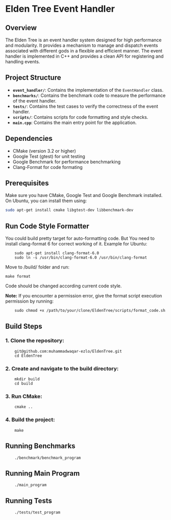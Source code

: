 # Elden Tree Event Handler

## Overview

The Elden Tree is an event handler system designed for high performance and modularity. It provides a mechanism to manage and dispatch events associated with different gods in a flexible and efficient manner. The event handler is implemented in C++ and provides a clean API for registering and handling events.

## Project Structure


- **`event_handler/`**: Contains the implementation of the `EventHandler` class.
- **`benchmarks/`**: Contains the benchmark code to measure the performance of the event handler.
- **`tests/`**: Contains the test cases to verify the correctness of the event handler.
- **`scripts/`**: Contains scripts for code formatting and style checks.
- **`main.cpp`**: Contains the main entry point for the application.

## Dependencies

- CMake (version 3.2 or higher)
- Google Test (gtest) for unit testing
- Google Benchmark for performance benchmarking
- Clang-Format for code formating


## Prerequisites

Make sure you have CMake, Google Test and Google Benchmark installed. On Ubuntu, you can install them using:

```bash
sudo apt-get install cmake libgtest-dev libbenchmark-dev
```
## Run Code Style Formatter

You could build pretty target for auto-formatting code. But You need to install clang-format 6 for correct working of it. Example for Ubuntu:

```
    sudo apt-get install clang-format-6.0
    sudo ln -s /usr/bin/clang-format-6.0 /usr/bin/clang-format
```

Move to <SOURCES>/build/ folder and run:

    make format

Code should be changed according current code style.

**Note:** If you encounter a permission error, give the format script execution permission by running:
```
    sudo chmod +x /path/to/your/clone/EldenTree/scripts/format_code.sh
```

## Build Steps

### 1. Clone the repository:

```
    git@github.com:muhammadwaqar-ezlo/EldenTree.git
    cd EldenTree
```

### 2. Create and navigate to the build directory:

```
    mkdir build
    cd build
```

### 3. Run CMake:

```
    cmake ..
```

### 4. Build the project:

```
    make
```

## Running Benchmarks

```
    ./benchmark/benchmark_program
```

## Running Main Program

```
    ./main_program
```

## Running Tests

```
    ./tests/test_program
```

